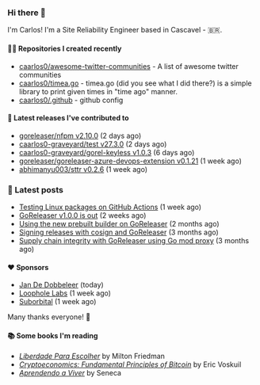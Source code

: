 ### Hi there 👋

I'm Carlos! I'm a Site Reliability Engineer based in Cascavel - 🇧🇷.

#### 👨‍💻 Repositories I created recently
- [caarlos0/awesome-twitter-communities](https://github.com/caarlos0/awesome-twitter-communities) - A list of awesome twitter communities
- [caarlos0/timea.go](https://github.com/caarlos0/timea.go) - timea.go (did you see what I did there?) is a simple library to print given times in &#34;time ago&#34; manner.
- [caarlos0/.github](https://github.com/caarlos0/.github) - github config

#### 🚀 Latest releases I've contributed to


- [goreleaser/nfpm v2.10.0](https://github.com/goreleaser/nfpm/releases/tag/v2.10.0) (2 days ago)
- [caarlos0-graveyard/test v27.3.0](https://github.com/caarlos0-graveyard/test/releases/tag/v27.3.0) (2 days ago)
- [caarlos0-graveyard/gorel-keyless v1.0.3](https://github.com/caarlos0-graveyard/gorel-keyless/releases/tag/v1.0.3) (6 days ago)
- [goreleaser/goreleaser-azure-devops-extension v0.1.21](https://github.com/goreleaser/goreleaser-azure-devops-extension/releases/tag/v0.1.21) (1 week ago)
- [abhimanyu003/sttr v0.2.6](https://github.com/abhimanyu003/sttr/releases/tag/v0.2.6) (1 week ago)

### 📄 Latest posts
- [Testing Linux packages on GitHub Actions](https://carlosbecker.com/posts/linux-pkgs-github-actions/) (1 week ago)
- [GoReleaser v1.0.0 is out](https://carlosbecker.com/posts/goreleaser-v1/) (2 weeks ago)
- [Using the new prebuilt builder on GoReleaser](https://carlosbecker.com/posts/goreleaser-prebuilt/) (2 months ago)
- [Signing releases with cosign and GoReleaser](https://carlosbecker.com/posts/goreleaser-cosign/) (3 months ago)
- [Supply chain integrity with GoReleaser using Go mod proxy](https://carlosbecker.com/posts/supply-chain-goreleaser-go-mod-proxy/) (3 months ago)

#### ❤️ Sponsors
- [Jan De Dobbeleer](https://github.com/JanDeDobbeleer) (today)
- [Loophole Labs](https://github.com/loopholelabs) (1 week ago)
- [Suborbital](https://github.com/suborbital) (1 week ago)

Many thanks everyone! 🙏

#### 📚 Some books I'm reading
- _[Liberdade Para Escolher](https://www.goodreads.com/book/show/17238591-liberdade-para-escolher)_ by Milton Friedman
- _[Cryptoeconomics: Fundamental Principles of Bitcoin](https://www.goodreads.com/book/show/56919322-cryptoeconomics)_ by Eric Voskuil
- _[Aprendendo a Viver](https://www.goodreads.com/book/show/28219486-aprendendo-a-viver)_ by Seneca
